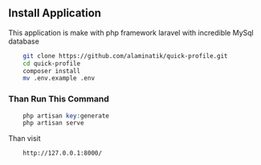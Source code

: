 ## Install Application

This application is make with php framework laravel with incredible MySql database

```bash
    git clone https://github.com/alaminatik/quick-profile.git
    cd quick-profile
    composer install
    mv .env.example .env
```
### Than Run This Command
```php
    php artisan key:generate
    php artisan serve
```
Than visit 
```code
    http://127.0.0.1:8000/
```  

